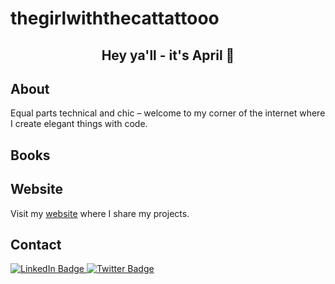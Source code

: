 # thegirlwiththecattattooo

<div id="about" align="center">

## Hey ya'll - it's April 💋

</div>

## About

Equal parts technical and chic – welcome to my corner of the internet where I create elegant things with code.

## Books

## Website

Visit my [website](https://www.vogueandcode.com/blog) where I share my projects.

## Contact

<div id="badges">
  <a href="https://www.linkedin.com/in/aprilspeight">
    <img src="https://github.com/user-attachments/assets/9f0619a4-802b-46eb-be26-b26105fd4c99)" alt="LinkedIn Badge"/>
  </a>
  <a href="https://www.twitter.com/vogueandcode">
    <img src="https://img.shields.io/badge/Twitter-blue?style=for-the-badge&logo=twitter&logoColor=white" alt="Twitter Badge"/>
  </a>
</div>

